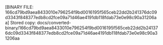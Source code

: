 [BINARY FILE: 166cd79bd9aea8433010e796254f9bd0016195f565ceb22dd2b241376dc09d3343f848377edb8cd2fce09a71d46ae4191db118fdab73e0e98c90a31206aa]
Stored copy: docs/converted-binary/166cd79bd9aea8433010e796254f9bd0016195f565ceb22dd2b241376dc09d3343f848377edb8cd2fce09a71d46ae4191db118fdab73e0e98c90a31206aa
